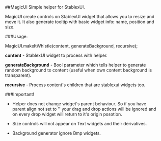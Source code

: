 ##MagicUI
Simple helper for StablexUI.

MagicUI create controls on StablexUI widget that allows you to resize and move it.
It also generate tooltip with basic widget info: name, position and size.

###Usage:

MagicUI.makeItWhistle(content, generateBackground, recursive);

**content** - StablexUI widget to process with helper.

**generateBackground** - Bool parameter which tells helper to generate random background to content (useful when own content background is transparent).

**recursive** - Process content's children that are stablexui widgets too.

###Important!

* Helper does not change widget's parent behaviour. So if you have parent align not set to '' your drag and drop actions will be ignored and on every drop widget will return to it's origin posotion.

* Size controls will not appear on Text widgets and their derivatives.

* Background generator ignore Bmp widgets.
